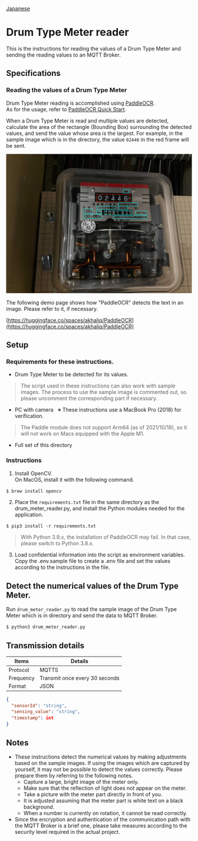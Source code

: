 [Japanese](./README.md)

# Drum Type Meter reader  

This is the instructions for reading the values of a Drum Type Meter and sending the reading values to an MQTT Broker.  

## Specifications

### Reading the values of a Drum Type Meter

Drum Type Meter reading is accomplished using [PaddleOCR](https://github.com/PaddlePaddle/PaddleOCR).  
As for the usage, refer to [PaddleOCR Quick Start](https://github.com/PaddlePaddle/PaddleOCR/blob/release/2.3/doc/doc_en/quickstart_en.md#22-use-by-code).  

When a Drum Type Meter is read and multiple values are detected, calculate the area of the rectangle (Bounding Box) surrounding the detected values, and send the value whose area is the largest. For example, in the sample image which is in the directory, the value `02446` in the red frame will be sent.  

![](img/readme.jpg)

The following demo page shows how "PaddleOCR" detects the text in an image. Please refer to it, if necessary.  

[https://huggingface.co/spaces/akhaliq/PaddleOCR](https://huggingface.co/spaces/akhaliq/PaddleOCR)

## Setup

### Requirements for these instructions.

- Drum Type Meter to be detected for its values.    
> The script used in these instructions can also work with sample images. The process to use the sample image is commented out, so please uncomment the corresponding part if necessary.  

- PC with camera &nbsp; ※ These instructions use a MacBook Pro (2018) for verification.

>The Paddle module does not support Arm64 (as of 2021/10/18), so it will not work on Macs equipped with the Apple M1.  

- Full set of this directory

### Instructions

1. Install OpenCV.  
   On MacOS, install it with the following command.  

```sh
$ brew install opencv
```

2. Place the `requirements.txt` file in the same directory as the drum_meter_reader.py, and install the Python modules needed for the application.  

```
$ pip3 install -r requirements.txt
```
> With Python 3.9.x, the installation of PaddleOCR may fail. In that case, please switch to Python 3.8.x.  

3. Load confidential information into the script as environment variables.    
   Copy the .env.sample file to create a .env file and set the values according to the instructions in the file.  

## Detect the numerical values of the Drum Type Meter.  

Run `drum_meter_reader.py` to read the sample image of the Drum Type Meter which is in directory and send the data to MQTT Broker.  

```sh
$ python3 drum_meter_reader.py
```

## Transmission details  

| Items        | Details                  |
| ------------ | --------------------- |
| Protocol   | MQTTS                 |
| Frequency  | Transmit once every 30 seconds |
| Format | JSON                  |

```JSON
{
  "sensorId": "string",
  "sensing_value": "string",
  "timestamp": int
}
```

## Notes

- These instructions detect the numerical values by making adjustments based on the sample images. If using the images which are captured by yourself, it may not be possible to detect the values correctly. Please prepare them by referring to the following notes.
  - Capture a large, bright image of the meter only.  
  - Make sure that the reflection of light does not appear on the meter.  
  - Take a picture with the meter part directly in front of you.  
  - It is adjusted assuming that the meter part is white text on a black background.  
  - When a number is currently on rotation, it cannot be read correctly.  
- Since the encryption and authentication of the communication path with the MQTT Broker is a brief one, please take measures according to the security level required in the actual project.  
